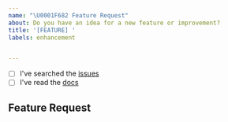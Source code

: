 ```yaml
---
name: "\U0001F682 Feature Request"
about: Do you have an idea for a new feature or improvement?
title: '[FEATURE] '
labels: enhancement


---
```


<!--
    Thanks for wanting to make Atlas tools better.

    Have you...
-->

- [ ] I've searched the [issues](https://github.com/atlas-bi/LDAP-ETL/issues)
- [ ] I've read the [docs](https://www.atlas.bi/docs/bi_library/etl/)

## Feature Request

<!-- Thanks! 🤠 -->
